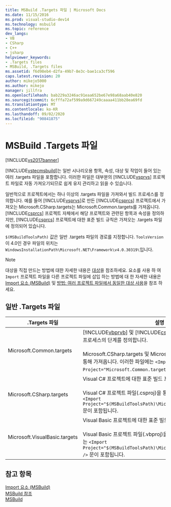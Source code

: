 ```yaml
---
title: MSBuild .Targets 파일 | Microsoft Docs
ms.date: 11/15/2016
ms.prod: visual-studio-dev14
ms.technology: msbuild
ms.topic: reference
dev_langs:
- VB
- CSharp
- C++
- jsharp
helpviewer_keywords:
- .Targets files
- MSBuild, .Targets files
ms.assetid: f6d98eb4-d2fa-49b7-8e3c-bae1ca3cf596
caps.latest.revision: 20
author: mikejo5000
ms.author: mikejo
manager: jillfra
ms.openlocfilehash: bab229a3246ac91eaa652be67e98a68aab40e820
ms.sourcegitcommit: 6cfffa72af599a9d667249caaaa411bb28ea69fd
ms.translationtype: MT
ms.contentlocale: ko-KR
ms.lasthandoff: 09/02/2020
ms.locfileid: "90841875"
---
```

# <a name="msbuild-targets-files"></a>MSBuild .Targets 파일
[!INCLUDE[vs2017banner](../includes/vs2017banner.md)]

[!INCLUDE[vstecmsbuild](../includes/vstecmsbuild-md.md)]는 일반 시나리오용 항목, 속성, 대상 및 작업이 들어 있는 여러 .targets 파일을 포함합니다. 이러한 파일은 대부분의 [!INCLUDE[vsprvs](../includes/vsprvs-md.md)] 프로젝트 파일로 자동 가져오기되므로 쉽게 유지 관리하고 읽을 수 있습니다.  
  
 일반적으로 프로젝트에서는 하나 이상의 .targets 파일을 가져와서 빌드 프로세스를 정의합니다. 예를 들어 [!INCLUDE[vsprvs](../includes/vsprvs-md.md)]로 만든 [!INCLUDE[csprcs](../includes/csprcs-md.md)] 프로젝트에서 가져오는 Microsoft.CSharp.targets는 Microsoft.Common.targets를 가져옵니다. [!INCLUDE[csprcs](../includes/csprcs-md.md)] 프로젝트 자체에서 해당 프로젝트와 관련된 항목과 속성을 정의하지만, [!INCLUDE[csprcs](../includes/csprcs-md.md)] 프로젝트에 대한 표준 빌드 규칙은 가져오는 .targets 파일에 정의되어 있습니다.  
  
 `$(MSBuildToolsPath)` 값은 일반 .targets 파일의 경로를 지정합니다. `ToolsVersion`이 4.0인 경우 파일의 위치는 `WindowsInstallationPath\Microsoft.NET\Framework\v4.0.30319\`입니다.  
  
> [!NOTE]
> 대상을 직접 만드는 방법에 대한 자세한 내용은 [대상](../msbuild/msbuild-targets.md)을 참조하세요. 요소를 사용 하 여 `Import` 프로젝트 파일을 다른 프로젝트 파일에 삽입 하는 방법에 대 한 자세한 내용은 [Import 요소 (MSBuild)](../msbuild/import-element-msbuild.md) 및 [방법: 여러 프로젝트 파일에서 동일한 대상 사용](../msbuild/how-to-use-the-same-target-in-multiple-project-files.md)을 참조 하세요.  
  
## <a name="common-targets-files"></a>일반 .Targets 파일  
  
|.Targets 파일|설명|  
|-------------------|-----------------|  
|Microsoft.Common.targets|[!INCLUDE[vbprvb](../includes/vbprvb-md.md)] 및 [!INCLUDE[csprcs](../includes/csprcs-md.md)] 프로젝트에 대한 표준 빌드 프로세스의 단계를 정의합니다.<br /><br /> Microsoft.CSharp.targets 및 Microsoft.VisualBasic.targets 파일을 통해 가져옵니다. 이러한 파일에는 `<Import Project="Microsoft.Common.targets" />` 문이 포함됩니다.|  
|Microsoft.CSharp.targets|Visual C# 프로젝트에 대한 표준 빌드 프로세스의 단계를 정의합니다.<br /><br /> Visual C# 프로젝트 파일(.csproj)을 통해 가져옵니다. 이러한 파일에는 `<Import Project="$(MSBuildToolsPath)\Microsoft.CSharp.targets" />` 문이 포함됩니다.|  
|Microsoft.VisualBasic.targets|Visual Basic 프로젝트에 대한 표준 빌드 프로세스의 단계를 정의합니다.<br /><br /> Visual Basic 프로젝트 파일(.vbproj)을 통해 가져옵니다. 이러한 파일에는 `<Import Project="$(MSBuildToolsPath)\Microsoft.VisualBasic.targets" />` 문이 포함됩니다.|  
  
## <a name="see-also"></a>참고 항목  
 [Import 요소 (MSBuild)](../msbuild/import-element-msbuild.md)   
 [MSBuild 참조](../msbuild/msbuild-reference.md)  
 [MSBuild](msbuild.md)
